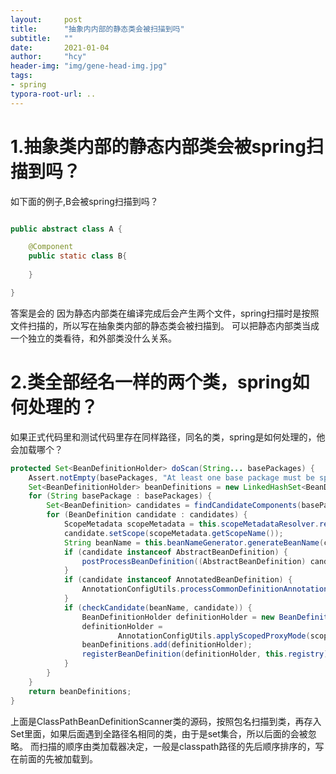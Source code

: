```yaml
---
layout:     post
title:      "抽象内内部的静态类会被扫描到吗"
subtitle:   ""
date:       2021-01-04
author:     "hcy"
header-img: "img/gene-head-img.jpg"
tags:
- spring
typora-root-url: ..
---
```



# 1.抽象类内部的静态内部类会被spring扫描到吗？
如下面的例子,B会被spring扫描到吗？
```java

public abstract class A {

    @Component
    public static class B{
        
    }

}
```
答案是会的
因为静态内部类在编译完成后会产生两个文件，spring扫描时是按照文件扫描的，所以写在抽象类内部的静态类会被扫描到。
可以把静态内部类当成一个独立的类看待，和外部类没什么关系。



# 2.类全部经名一样的两个类，spring如何处理的？

如果正式代码里和测试代码里存在同样路径，同名的类，spring是如何处理的，他会加载哪个？
```java
protected Set<BeanDefinitionHolder> doScan(String... basePackages) {
    Assert.notEmpty(basePackages, "At least one base package must be specified");
    Set<BeanDefinitionHolder> beanDefinitions = new LinkedHashSet<BeanDefinitionHolder>();
    for (String basePackage : basePackages) {
        Set<BeanDefinition> candidates = findCandidateComponents(basePackage);
        for (BeanDefinition candidate : candidates) {
            ScopeMetadata scopeMetadata = this.scopeMetadataResolver.resolveScopeMetadata(candidate);
            candidate.setScope(scopeMetadata.getScopeName());
            String beanName = this.beanNameGenerator.generateBeanName(candidate, this.registry);
            if (candidate instanceof AbstractBeanDefinition) {
                postProcessBeanDefinition((AbstractBeanDefinition) candidate, beanName);
            }
            if (candidate instanceof AnnotatedBeanDefinition) {
                AnnotationConfigUtils.processCommonDefinitionAnnotations((AnnotatedBeanDefinition) candidate);
            }
            if (checkCandidate(beanName, candidate)) {
                BeanDefinitionHolder definitionHolder = new BeanDefinitionHolder(candidate, beanName);
                definitionHolder =
                        AnnotationConfigUtils.applyScopedProxyMode(scopeMetadata, definitionHolder, this.registry);
                beanDefinitions.add(definitionHolder);
                registerBeanDefinition(definitionHolder, this.registry);
            }
        }
    }
    return beanDefinitions;
}
```
上面是ClassPathBeanDefinitionScanner类的源码，按照包名扫描到类，再存入Set<BeanDefinition>里面，如果后面遇到全路径名相同的类，由于是set集合，所以后面的会被忽略。
而扫描的顺序由类加载器决定，一般是classpath路径的先后顺序排序的，写在前面的先被加载到。
